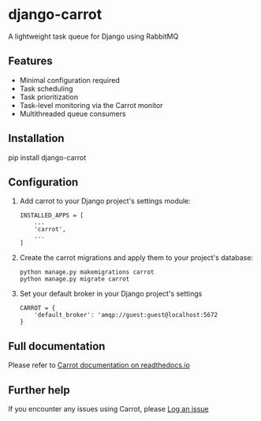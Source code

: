 # django-carrot
A lightweight task queue for Django using RabbitMQ


Features
--------

- Minimal configuration required
- Task scheduling
- Task prioritization
- Task-level monitoring via the Carrot monitor
- Multithreaded queue consumers

Installation
------------

pip install django-carrot


Configuration
-------------

1. Add carrot to your Django project's settings module:
    ```
    INSTALLED_APPS = [
        ...
        'carrot',
        ...
    ]
    ```

2. Create the carrot migrations and apply them to your project's database:
    ```
    python manage.py makemigrations carrot
    python manage.py migrate carrot
    ```

3. Set your default broker in your Django project's settings
    ```
    CARROT = {
        'default_broker': 'amqp://guest:guest@localhost:5672
    }
    ```

Full documentation
------------------

Please refer to [Carrot documentation on readthedocs.io](http://django-carrot.readthedocs.io/en/latest/index.html)

Further help
------------

If you encounter any issues using Carrot, please [Log an issue](https://github.com/chris104957/django-carrot/issues)


